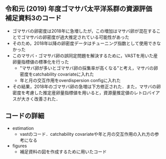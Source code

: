 ## 令和元 (2019) 年度ゴマサバ太平洋系群の資源評価　補足資料3のコード
* ゴマサバの卵密度は2018年に急増したが，この増加はマサバ卵が混在することでゴマサバの卵密度が過大推定されている可能性があった
* そのため，2018年以降の卵密度データはチューニング指数として使用できなかった
* このマサバ・ゴマサバ卵の誤同定問題を解決するために，VASTを用いた産卵量指標値の標準化を行った
  * "マサバ卵が多いとゴマサバ卵の採集率が高くなる"と考え，マサバの卵密度をcatchability covariateに入れた
  * 年と月の交互作用をoverdispersion configに入れた
* その結果，2018年のゴマサバ卵の急増は下方修正された．また，マサバの卵密度を考慮した推定産卵量指標値を用いると，資源量推定値のレトロバイアスが大きく改善された．

## コードの詳細
* estimation
  * vastのコード．catchability covariateや年と月の交互作用の入れ方の参考になる
* figures
  * 補足資料の図を作成するために用いたコード
